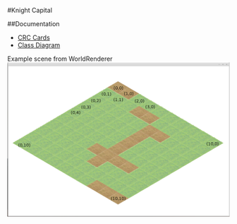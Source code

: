 #Knight Capital

##Documentation
* [CRC Cards](https://rawgit.com/craigthelinguist/knightcapital/master/documentation/crc-cards.html)
* [Class Diagram](https://rawgit.com/craigthelinguist/knightcapital/master/documentation/class-diagram.html)

Example scene from WorldRenderer
![Alt text](/documentation/example_scene.png?raw=true "Optional Title")
